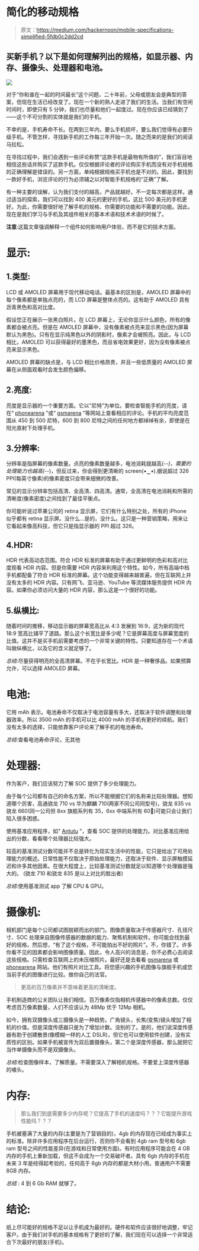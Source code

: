 # 简化的移动规格

> 原文：<https://medium.com/hackernoon/mobile-specifications-simplified-5fdb0c2dd2cd>

## 买新手机？以下是如何理解列出的规格，如显示器、内存、摄像头、处理器和电池。

![](img/a035f357d446ff33cb6e9533468bb106.png)

对于“你和谁在一起的时间最长”这个问题，二十年前，父母或朋友会是典型的答案，但现在生活已经改变了。现在一个新的熟人走进了我们的生活。当我们有空闲时间时，即使只有 5 分钟，我们也尽量和他们一起度过。现在你应该已经猜到了——这个不可分割的实体就是我们的手机。

不幸的是，手机寿命不长。在两到三年内，要么手机损坏，要么我们觉得有必要升级手机。不管怎样，寻找新手机的工作每三年开始一次。随之而来的是我们的阅读马拉松。

在寻找过程中，我们会遇到一些评论称赞“这款手机是最物有所值的”，我们盲目地相信这些话并购买了这款手机。仅仅根据评论者的评论购买手机而没有对手机规格的正确理解是错误的。另一方面，单纯根据规格买手机也是不对的。因此，要找到一款好手机，浏览评论的行为必须辅之以对智能手机规格的“正确”了解。

有一种主要的误解，认为我们支付的越高，产品就越好。不一定每次都是这样。通过适当的探索，我们可以找到 400 美元的更好的手机，这比 500 美元的手机更好。为此，你需要很好地了解手机的规格、你需要的功能和不需要的功能。因此，现在是我们学习与手机及其组件相关的基本术语和技术术语的时候了。

**注意**:这篇文章强调解释一个组件如何影响用户体验，而不是它的技术方面。

# 显示:

## 1.类型:

LCD 或 AMOLED 屏幕用于现代移动电话。最基本的区别是，AMOLED 屏幕中的每个像素都是单独点亮的，而 LCD 屏幕是整体点亮的。这有助于 AMOLED 具有沥青黑色和高对比度。

假设您正在展示一张黑白照片。在 LCD 屏幕上，无论你显示什么颜色，所有的像素都会被点亮。但是在 AMOLED 屏幕中，没有像素被点亮来显示黑色(因为屏幕默认为黑色)。只有在显示纯黑色以外的阴影时，像素才会被照亮。因此，与 LCD 相比，AMOLED 可以获得最好的墨黑色，而且省电效果更好，因为没有像素被点亮来显示黑色。

AMOLED 屏幕的缺点是，与 LCD 相比价格昂贵，并且一些低质量的 AMOLED 屏幕在从侧面观看时会发生颜色偏移。

## 2.亮度:

亮度是显示器的一个重要方面。它以“尼特”为单位。要检查智能手机的亮度，请在“ [phonearena](https://www.phonearena.com/) ”或“ [gsmarena](https://www.gsmarena.com/) ”等网站上查看相应的评论。手机的平均亮度范围从 450 到 500 尼特，600 到 800 尼特之间的任何地方都绰绰有余，即使是在阳光直射下处理手机。

## 3.分辨率:

分辨率是指屏幕的像素数量。点亮的像素数量越多，电池消耗就越高(-_-)，需要的处理能力也越高(-_-)，但反过来，你会得到更清晰的 screen(•‿•).据说超过 326 PPI(每英寸像素)的像素密度只会带来细微的改善。

常见的显示分辨率包括高清、全高清、四高清。通常，全高清在电池消耗和所需的清晰度(像素密度)之间找到了最佳平衡点。

你可能听说过苹果公司的 retina 显示屏，它们有什么特别之处，所有的 iPhone 似乎都有 retina 显示屏。没什么…是的，没什么。这只是一种营销策略，用来让它看起来像高科技，但它只是指显示器的 PPI 超过 326。

## 4.HDR:

HDR 代表高动态范围。符合 HDR 标准的屏幕有助于通过更鲜明的色彩和高对比度观看 HDR 内容。但是你需要 HDR 内容来利用这个特性。如今，所有高端中档手机都配备了符合 HDR 标准的屏幕。这个功能变得越来越普遍，但在互联网上并没有太多的 HDR 内容。只有网飞、亚马逊、YouTube 等流媒体服务提供 HDR 内容。如果你必须访问大量的 HDR 内容，那么这是一个很好的功能。

## 5.纵横比:

随着时间的推移，移动显示器的屏幕宽高比从 4:3 发展到 16:9，这为新的现代 18:9 宽高比铺平了道路。那么这个长宽比是多少呢？它是屏幕高度与屏幕宽度的比值。这并不是买手机前需要考虑的一个非常关键的特性。只要知道存在一个术语叫做纵横比，以及它的含义就足够了。

*总结*:尽量获得明亮的全高清屏幕。不在乎长宽比。HDR 是一种奢侈品。如果预算允许，可以选择 AMOLED 屏幕。

# 电池:

它用 mAh 表示。电池寿命不仅取决于电池容量有多大，还取决于软件调整和处理器效率。所以 3500 mAh 的手机可以比 4000 mAh 的手机有更好的续航。我们没有太多的选择，只能依靠客户评论来了解手机的电池寿命。

*总结*:查看电池寿命评论，无其他

# 处理器:

作为客户，我们应该努力了解 SOC 提供了多少处理能力。

由于每个公司都有自己的命名方案，所以不能根据它们的名称来比较处理器。想知道哪个厉害，高通骁龙 710 vs 华为麒麟 710(两家不同公司同型号)，骁龙 835 vs 骁龙 660(同一公司但 8xx 旗舰系列有 35，6xx 中端系列有 60🤔)可能只会让我们陷入很多困惑。

使用基准应用程序，如" [Antutu](https://www.google.co.in/url?sa=t&rct=j&q=&esrc=s&source=web&cd=14&cad=rja&uact=8&ved=2ahUKEwiv6NyK15_iAhUC4XMBHX7bATkQFjANegQIBBAB&url=https%3A%2F%2Fplay.google.com%2Fstore%2Fapps%2Fdetails%3Fid%3Dcom.antutu.ABenchMark%26hl%3Den&usg=AOvVaw0AOmsrV4IrMkcBZeiKyRcW) "，查看 SOC 提供的处理能力。对比基准应用给出的分数，看看哪个处理器比较强大。

较高的基准测试分数可能并不总是转化为现实生活中的性能，它只是给出了可用处理能力的概述。日常性能不仅取决于原始处理能力，还取决于软件、显示屏触摸延迟和许多其他因素。在很大程度上，比较基准测试分数就足以知道哪个处理器是强大的。
(骁龙 710 和骁龙 835 是以上对比的胜出者)

*总结*:使用基准测试 app 了解 CPU & GPU。

# 摄像机:

相机部门是每个公司都试图脱颖而出的部门。图像质量取决于传感器尺寸、孔径尺寸、SOC 处理来自图像传感器的数据的能力、聚焦机制和软件。你可能会找到最好的规格，然后想，“有了这个规格，不可能拍出不好的照片”。不，你错了。许多你看不见的因素都会影响图像质量。因此，令人高兴的消息是，你不必费心去阅读这些规格。只需检查互联网上的未压缩照片。最好还是去看看 [gsmarena](https://www.google.co.in/url?sa=t&rct=j&q=&esrc=s&source=web&cd=1&cad=rja&uact=8&ved=2ahUKEwi5-73Z2J_iAhWEV30KHTY7CmgQFjAAegQIBRAC&url=https%3A%2F%2Fwww.gsmarena.com%2Fpiccmp.php3%3FidType%3D1&usg=AOvVaw3G7QHQ9mspedstvNhEnCSc) 或 [phonearena](https://www.google.co.in/url?sa=t&rct=j&q=&esrc=s&source=web&cd=1&cad=rja&uact=8&ved=2ahUKEwj097_j2J_iAhUTVysKHf0ACIQQFjAAegQIARAB&url=https%3A%2F%2Fwww.phonearena.com%2Fphones%2Fcamera&usg=AOvVaw06ZMVK_7RRNc0GdhSmo_eB) 网站。他们有照片对比工具。将您感兴趣的手机图像与旗舰手机或您当前手机的图像进行比较。做你自己的法官。

> 更高的百万像素并不意味着更高的清晰度。

手机制造商的公关团队让我们相信。百万像素仅指相机传感器中的像素总数。仅仅考虑百万像素数量，人们不应该认为 48Mp 优于 12Mp 相机。

如今，拥有双摄像头或三摄像头是一种趋势。广角镜头，长焦(变焦)镜头增加了相机的价值。但是深度传感器只是为了增加计数。没别的了。是的，他们说深度传感器有助于创建散景(像模糊一样的人工 DSLR)，但它也可以使用软件创建，没有实质性的区别。如果手机被宣传为双后置摄像头，第二个是深度传感器，那么就把它当作单摄像头而不是双摄像头。

*总结*:检查图像样本，了解质量。不需要深入了解相机规格。不要爱上深度传感器的噱头。

# 内存:

> 那么我们到底需要多少内存呢？它提高了手机的速度吗？？？它能提升游戏性能吗？？？

手机被塞满了大量的内存(主要是为了营销目的)，4gb 的内存现在已经成为事实上的标准。除非许多应用程序在后台运行，否则你不会看到 4gb ram 型号和 6gb ram 型号之间的性能差异(在游戏和日常使用方面)。有时应用程序可能会在 4 GB 内存的手机上重新加载，但这不会成为一个交易破坏者。具有 6gb 内存的手机在未来 3 年是经得起考验的，任何高于 6gb 内存的都是大材小用。普通用户不需要 8GB 内存。

*总结* : 4 到 6 Gb RAM 就够了。

# 结论:

纸上尽可能好的规格不足以让手机成为最好的。硬件和软件应该很好地调整，牢记客户。由于我们对手机的基本规格有了更好的了解，我们现在可以选择一个非常适合下次最好的朋友(手机)。